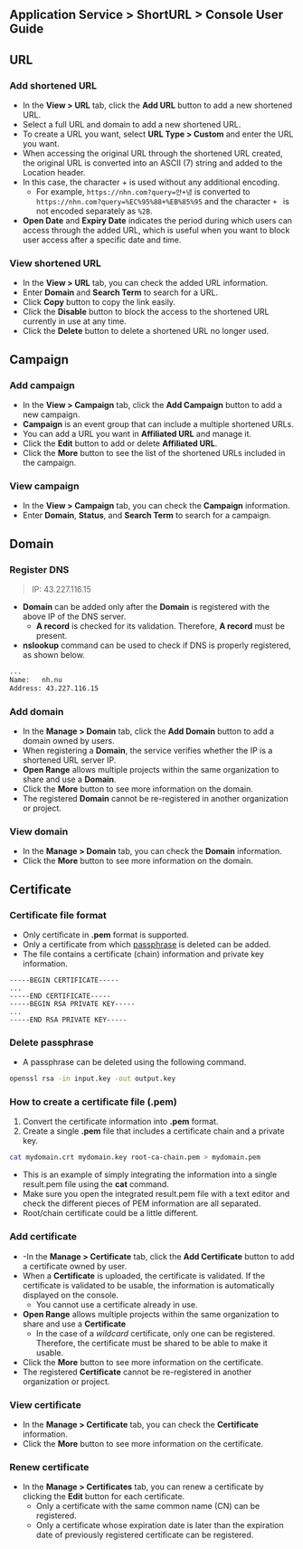 ## Application Service > ShortURL > Console User Guide

## URL

### Add shortened URL
- In the **View > URL** tab, click the **Add URL** button to add a new shortened URL.
- Select a full URL and domain to add a new shortened URL.
- To create a URL you want, select **URL Type > Custom** and enter the URL you want.
- When accessing the original URL through the shortened URL created, the original URL is converted into an ASCII (7) string and added to the Location header.
- In this case, the character + is used without any additional encoding.
  - For example, `https://nhn.com?query=안+녕` is converted to `https://nhn.com?query=%EC%95%88+%EB%85%95` and the character `+ ` is not encoded separately as `%2B`.
- **Open Date** and **Expiry Date** indicates the period during which users can access through the added URL, which is useful when you want to block user access after a specific date and time.

### View shortened URL
- In the **View > URL** tab, you can check the added URL information.
- Enter **Domain** and **Search Term** to search for a URL.
- Click **Copy** button to copy the link easily.
- Click the **Disable** button to block the access to the shortened URL currently in use at any time.
- Click the **Delete** button to delete a shortened URL no longer used.



## Campaign

### Add campaign
- In the **View > Campaign** tab, click the **Add Campaign** button to add a new campaign.
- **Campaign** is an event group that can include a multiple shortened URLs.
- You can add a URL you want in **Affiliated URL** and manage it.
- Click the **Edit** button to add or delete **Affiliated URL**.
- Click the **More** button to see the list of the shortened URLs included in the campaign.

### View campaign
- In the **View > Campaign** tab, you can check the **Campaign** information.
- Enter **Domain**, **Status**, and **Search Term** to search for a campaign.


## Domain

### Register DNS
> IP: 43.227.116.15
- **Domain** can be added only after the **Domain** is registered with the above IP of the DNS server.
    - **A record** is checked for its validation. Therefore, **A record** must be present.
- **nslookup** command can be used to check if DNS is properly registered, as shown below.

```bash
...
Name:   nh.nu
Address: 43.227.116.15
```

### Add domain
- In the **Manage > Domain** tab, click the **Add Domain** button to add a domain owned by users.
- When registering a **Domain**, the service verifies whether the IP is a shortened URL server IP.
- **Open Range** allows multiple projects within the same organization to share and use a **Domain**.
- Click the **More** button to see more information on the domain.
- The registered **Domain** cannot be re-registered in another organization or project.

### View domain
- In the **Manage > Domain** tab, you can check the **Domain** information.
- Click the **More** button to see more information on the domain.



## Certificate

### Certificate file format
- Only certificate in **.pem** format is supported.
- Only a certificate from which [passphrase](https://github.com/TOAST-DOCS/ShortURL/pull/1/files#passphrase-삭제) is deleted can be added.
- The file contains a certificate (chain) information and private key information.

```
-----BEGIN CERTIFICATE-----
...
-----END CERTIFICATE-----
-----BEGIN RSA PRIVATE KEY-----
...
-----END RSA PRIVATE KEY-----
```

### Delete passphrase
- A passphrase can be deleted using the following command.

```bash
openssl rsa -in input.key -out output.key
```

### How to create a certificate file (.pem)
1. Convert the certificate information into **.pem** format.
2. Create a single **.pem** file that includes a certificate chain and a private key.

```bash
cat mydomain.crt mydomain.key root-ca-chain.pem > mydomain.pem
```

- This is an example of simply integrating the information into a single result.pem file using the **cat** command.
- Make sure you open the integrated result.pem file with a text editor and check the different pieces of PEM information are all separated.
- Root/chain certificate could be a little different.


### Add certificate
- -In the **Manage > Certificate** tab, click the **Add Certificate** button to add a certificate owned by user.
- When a **Certificate** is uploaded, the certificate is validated. If the certificate is validated to be usable, the information is automatically displayed on the console.
    - You cannot use a certificate already in use.
- **Open Range** allows multiple projects within the same organization to share and use a **Certificate**
    - In the case of a _wildcard_ certificate, only one can be registered. Therefore, the certificate must be shared to be able to make it usable.
- Click the **More** button to see more information on the certificate.
- The registered **Certificate** cannot be re-registered in another organization or project.

### View certificate
- In the **Manage > Certificate** tab, you can check the **Certificate** information.
- Click the **More** button to see more information on the certificate.

### Renew certificate
- In the **Manage > Certificates** tab, you can renew a certificate by clicking the **Edit** button for each certificate.
    - Only a certificate with the same common name (CN) can be registered.
    - Only a certificate whose expiration date is later than the expiration date of previously registered certificate can be registered.